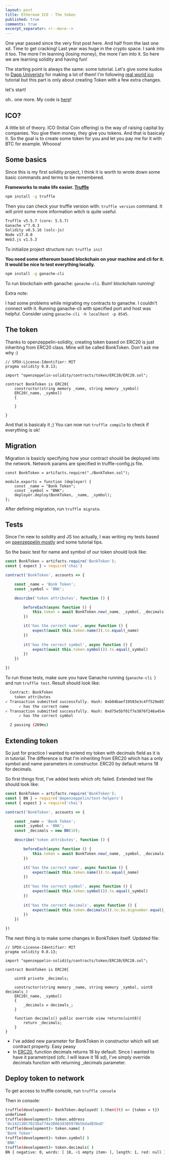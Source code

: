```yaml
---
layout: post
title: Ethereum ICO - The token
published: true
comments: true
excerpt_separator: <!--more-->
---
```


One year passed since the very first post here. And half from the last one xd. Time to get cracking!
Last year was huge in the crypto space. I sank into it too. The more I'm learning (losing money), the more I'am into it. So here we are learning solidity and having fun! 

The starting point is always the same: some tutorial. Let's give some kudos to [Dapp Univeristy](https://www.youtube.com/channel/UCY0xL8V6NzzFcwzHCgB8orQ) for making a lot of them! I'm following [real world ico](https://www.youtube.com/watch?v=ir-IRmMTG4Q&list=PLS5SEs8ZftgULF-lbxy-is9x_7mTMHFIN&index=2) tutorial but this part is only about creating Token with a few extra changes.

let's start!

oh.. one more. My code is [here](https://github.com/JakubSzwajka/ethereum_ico)!


## ICO? 

A little bit of theory. ICO (Initial Coin offering) is the way of raising capital by companies. You give them money, they give you tokens. And that is basicaly it. So the goal is to create some token for you and let you pay me for it with BTC for example. Whoooa! 

## Some basics 

Since this is my first solidity project, I think it is worth to wrote down some basic commands and terms to be remembered. 

**Frameworks to make life easier. [Truffle](https://trufflesuite.com/)**

```bash
npm install -g truffle
```

Then you can check your truffle version with: ``truffle version`` command. It will print some more information witch is quite useful. 

```txt
Truffle v5.5.7 (core: 5.5.7)
Ganache v^7.0.3
Solidity v0.5.16 (solc-js)
Node v17.8.0
Web3.js v1.5.3
```
To initialize project structure run: ``truffle init`` 

**You need some ethereum based blockchain on your machine and cli for it. It would be nice to test everything locally.**

```bash
npm install -g ganache-cli
```

To run blockchain with ganache: ``ganache-cli``. Bum! blockchain running!

Extra note: 

I had some problems while migrating my contracts to ganache. I couldn't connect with it. Running ganache-cli with specified port and host was helpful. Consider using ``ganache-cli -h localhost -p 8545``.

## The token

Thanks to openzeppelin-solidity, creating token based on ERC20 is just inheriting from ERC20 class. Mine will be called BonkToken. Don't ask me why :) 

```solidity
// SPDX-License-Identifier: MIT
pragma solidity 0.8.13;

import "openzeppelin-solidity/contracts/token/ERC20/ERC20.sol";

contract BonkToken is ERC20{
    constructor(string memory _name, string memory _symbol) 
    ERC20(_name, _symbol)
    {

    }

}
```

And that is basicaly it ;) You can now run ``truffle compile`` to check if everything is ok!

## Migration 

Migration is basicly specifying how your contract should be deployed into the network. Network params are specified in truffle-config.js file. 

```solidity
const BonkToken = artifacts.require("./BonkToken.sol");

module.exports = function (deployer) {
    const _name = "Bonk Token";
    const _symbol = "BNK";
    deployer.deploy(BonkToken, _name, _symbol);
};
```
After defining migration, run ``truffle migrate``. 

## Tests 

Since I'm new to solidity and JS too actually, I was writing my tests based on [openzeppelin mostly](https://github.com/OpenZeppelin/openzeppelin-contracts/blob/master/test/token/ERC20/ERC20.test.js) and some tutorial tips.

So the basic test for name and symbol of our token should look like:

```js
const BonkToken = artifacts.require('BonkToken');
const { expect } = require('chai')

contract('BonkToken', accounts => {

    const _name = 'Bonk Token';
    const _symbol = 'BNK'; 

    describe('token attributes', function () {

        beforeEach(async function () {
            this.token = await BonkToken.new(_name, _symbol, _decimals); 
        })

        it('has the correct name', async function () {
            expect(await this.token.name()).to.equal(_name)
        })
        
        it('has the correct symbol', async function () {
            expect(await this.token.symbol()).to.equal(_symbol)
        })
    })

})

```

To run those tests, make sure you have Ganache running (``ganache-cli ``) and run ``truffle test``. Result should look like: 

```bash
  Contract: BonkToken
    token attributes
✓ Transaction submitted successfully. Hash: 0xb04baef19503e3c4ff529e857b28045d50eb1461048a85d3f08686059f4a8318
      ✓ has the correct name
✓ Transaction submitted successfully. Hash: 0xd75e5bf01f7e3876f246a454c5fff3263f584a285f06f07b4c57896127313897
      ✓ has the correct symbol

  2 passing (269ms)
```

## Extending token 

So just for practice I wanted to extend my token with decimals field as it is in tutorial. The difference is that I'm inheriting from ERC20 which has a only symbol and name parameters in constructor. ERC20 by default returns 18 for decimals. 

So first things first, I've added tests which ofc failed. Extended test file should look like: 

```js
const BonkToken = artifacts.require('BonkToken');
const { BN } = require('@openzeppelin/test-helpers')
const { expect } = require('chai')

contract('BonkToken', accounts => {

    const _name = 'Bonk Token';
    const _symbol = 'BNK'; 
    const _decimals = new BN(18); 

    describe('token attributes', function () {

        beforeEach(async function () {
            this.token = await BonkToken.new(_name, _symbol, _decimals); 
        })

        it('has the correct name', async function () {
            expect(await this.token.name()).to.equal(_name)
        })
        
        it('has the correct symbol', async function () {
            expect(await this.token.symbol()).to.equal(_symbol)
        })
        
        it('has the correct decimals', async function () {
            expect(await this.token.decimals()).to.be.bignumber.equal(_decimals)
        })
    })

})
```

The next thing is to make some changes in BonkToken itself. Updated file: 

```solidity
// SPDX-License-Identifier: MIT
pragma solidity 0.8.13;

import "openzeppelin-solidity/contracts/token/ERC20/ERC20.sol";

contract BonkToken is ERC20{

    uint8 private _decimals; 

    constructor(string memory _name, string memory _symbol, uint8 decimals_) 
    ERC20(_name, _symbol)
    {
        _decimals = decimals_;
    }

    function decimals() public override view returns(uint8){
        return _decimals;
    }
}
```
* I've added new parameter for BonkToken in constructor which will set contract property. Easy peasy
* In [ERC20](https://github.com/OpenZeppelin/openzeppelin-contracts/blob/master/contracts/token/ERC20/ERC20.sol), function decimals returns 18 by default. Since I wanted to have it parametrized (ofc. I will leave it 18 xd), I've simply override decimals function with returning _decimals parameter. 


## Deploy token to network

To get access to truffle console, run ``truffle console``

Then in console:
```bash
truffle(development)> BonkToken.deployed( ).then((t) => {token = t})
undefined
truffle(development)> token.address
'0x14213DC7023Daf74e2D063d305978b5bdadB3beD'
truffle(development)> token.name( )
'Bonk Token'
truffle(development)> token.symbol( )
'BNK'
truffle(development)> token.decimals( )
BN { negative: 0, words: [ 18, <1 empty item> ], length: 1, red: null }
```

